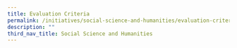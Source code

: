 ```yaml
---
title: Evaluation Criteria
permalink: /initiatives/social-science-and-humanities/evaluation-criteria/
description: ""
third_nav_title: Social Science and Humanities
---
```

